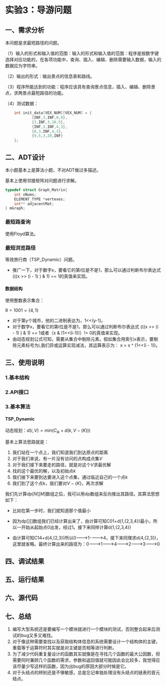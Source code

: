 # 实验3：导游问题

## 一、需求分析

本问题是求最短路径的问题。

（1）输入的形式和输入值的范围：输入的形式和输入值的范围：程序是按数字键选择对应功能的，在各项功能中，查询、插入、编辑、删除需要输入数据，输入的数据应为字符串。

（2）输出的形式：输出景点的信息表和路线。

（3）程序所能达到的功能：程序应该具有查询景点信息，插入、编辑、删除景点，求两景点最短路径的功能。

（4）测试数据：

```c
    int init_data[VEX_NUM][VEX_NUM] = {
            {INF,3,INF,8,9},
            {3,INF,3,10,5},
            {INF,3,INF,4,3},
            {8,3,INF,4,3},
            {9,5,3,20,INF}
    };
```

## 二、ADT设计

本小题基本上是算法小题，不对ADT做过多描述。

基本上使用邻接矩阵对问题进行求解。

```c
typedef struct Graph_Matrix{
    int vNums;
    ELEMENT_TYPE *vertexes;
    int** adjacentMat;
} mGraph;
```

### 最短路查询

使用Floyd算法。

### 最短浏览路径

等效旅行商（TSP_Dynamic）问题。

- 推广一下，对于数字x，要看它的第i位是不是1，那么可以通过判断布尔表达式(((x >> (i - 1) ) & 1) == 1的真值来实现。

#### 数据结构

使用整数表示集合：

$9 = 1001 = \{4,1\}$

- 对于第y个城市，他的二进制表达为，1<<(y-1)。
- 对于数字x，要看它的第i位是不是1，那么可以通过判断布尔表达式 (((x >> (i - 1) ) & 1) == 1或者（x  & (1<<(i-1))）!= 0的真值来实现。
- 由动态规划公式可知，需要从集合中剔除元素。假如集合用索引x表示，要剔除元素标号为i,我们异或运算实现减法，其运算表示为： x = x ^ (1<<(i - 1))。

## 三、使用说明

### 1.基本结构

### 2.API接口

### 3.基本算法

#### TSP_Dynamic

动态规划：$d(i,V) = min({C_{ik}+d(k,V-(K))})$

基本上算法思路就是：

1. 我们站在一个点上，我们知道我们到达原点的距离
2. 对于我们来说，有一片没有访问的点构成点集$V$
3. 对于我们接下来要走的路径，就是对这个$V$求最优解
4. 找的这个最优的解，以及初始点$k$
5. 我们接下来要到达要进入这个点集，通过临近自己的一个点$k$
6. 我们到了这个点k，我们要对$V-\{K\}$，再次求解

我们先计算$dp[N][M]$数组之后，我可以用dp数组来反向推出其路径。其算法思想如下：

- 比如在第一步时，我们就知道那个值最小

- 因为dp[][]数组我们已经计算出来了，由计算可知C01+d(1,{2,3,4})最小，所以一开始从起始点0出发，经过1。接下来同样计算d(1,{2,3,4})

- 由计算可知C14+d(4,{2,3})所以0--->1---->4，接下来同理求d(4,{2,3})，这里就省略。最终计算出来的路径为：0--->1--->4--->2--->3--->0

## 四、调试结果

## 五、运行结果

## 六、源代码

## 七、总结

1. 编写大型系统还是要编写一个模块就进行一个模块的测试，否则整合起来后测试的bug又多又难找。
2. 对于像这种需要查找以及获取结构体信息的系统需要设计一个结构体的主键，重载等于运算符时其实就是对主键是否相等进行判断。
3. 为了减少代码重复量设计的函数其实就像是在寻找几个函数的最大公因数，但需要同时兼顾几个函数的需求，参数和返回值就可能因此会比较多，我觉得应该尽量少写这样的函数，因为出bug的原因大部分时候是它。
4. 对于头结点的辨别还是不够敏感，总是忘记单独处理没有头结点的链表的首元结点。
